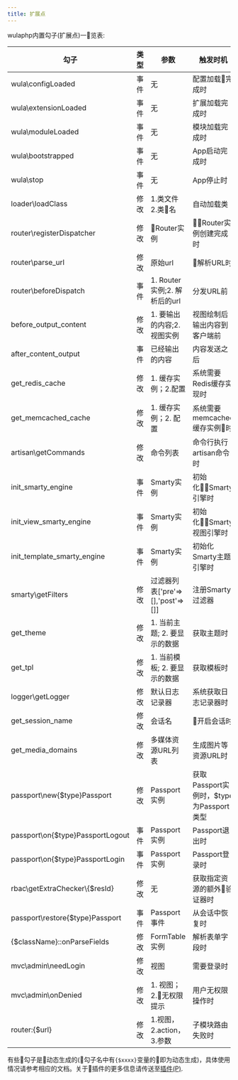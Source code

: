 ```yaml
---
title: 扩展点
---
```


wulaphp内置勾子(扩展点)一览表:

|勾子|类型|参数|触发时机|
|---|---|---|---|
|wula\configLoaded|事件|无|配置加载完成时|
|wula\extensionLoaded|事件|无|扩展加载完成时|
|wula\moduleLoaded|事件|无|模块加载完成时|
|wula\bootstrapped|事件|无|App启动完成时|
|wula\stop|事件|无|App停止时|
|loader\loadClass|修改|1.类文件 2.类名|自动加载类|
|router\registerDispatcher|修改|Router实例|Router实例创建完成时|
|router\parse_url|修改|原始url|解析URL时|
|router\beforeDispatch|事件|1. Router实例;2. 解析后的url|分发URL前|
|before_output_content|修改|1. 要输出的内容;2. 视图实例|视图绘制后输出内容到客户端前|
|after_content_output|事件|已经输出的内容|内容发送之后|
|get_redis_cache|修改|1. 缓存实例；2.配置|系统需要Redis缓存实现时|
|get_memcached_cache|修改|1. 缓存实例；2. 配置|系统需要memcached缓存实例时|
|artisan\getCommands|修改|命令列表|命令行执行artisan命令时|
|init_smarty_engine|事件|Smarty实例|初始化Smarty引擎时|
|init_view_smarty_engine|事件|Smarty实例|初始化Smarty视图引擎时|
|init_template_smarty_engine|事件|Smarty实例|初始化Smarty主题引擎时|
|smarty\getFilters|修改|过滤器列表['pre'=>[],'post'=>[]]|注册Smarty过滤器|
|get_theme|修改|1. 当前主题; 2. 要显示的数据|获取主题时|
|get_tpl|修改|1. 当前模板; 2. 要显示的数据|获取模板时|
|logger\getLogger|修改|默认日志记录器|系统获取日志记录器时|
|get_session_name|修改|会话名|开启会话时|
|get_media_domains|修改|多媒体资源URL列表|生成图片等资源URL时|
|passport\new{$type}Passport|修改|Passport实例|获取Passport实例时，$type为Passport类型|
|passport\on{$type}PassportLogout|事件|Passport实例|Passport退出时|
|passport\on{$type}PassportLogin|事件|Passport实例|Passport登录时|
|rbac\getExtraChecker\\{$resId}|修改|无|获取指定资源的额外验证器时|
|passport\restore{$type}Passport|事件|Passport事件|从会话中恢复时|
|{$className}::onParseFields|修改|FormTable实例|解析表单字段时|
|mvc\admin\needLogin|修改|视图|需要登录时|
|mvc\admin\onDenied|修改|1. 视图；2.无权限提示|用户无权限操作时|
|router:{$url}|修改|1.视图，2.action，3.参数|子模块路由失败时|

有些勾子是动态生成的(勾子名中有`{$xxxx}`变量的即为动态生成)，具体使用情况请参考相应的文档。关于插件的更多信息请传送至[插件(P)](guide/mvc/plugin.html).